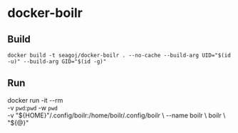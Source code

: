 docker-boilr
===

## Build
`docker build -t seagoj/docker-boilr . --no-cache --build-arg UID="$(id -u)" --build-arg GID="$(id -g)"`

## Run
docker run -it --rm \
    -v `pwd`:`pwd` -w `pwd` \
    -v "${HOME}"/.config/boilr:/home/boilr/.config/boilr \
    --name boilr \
    boilr \
    "${@}"
